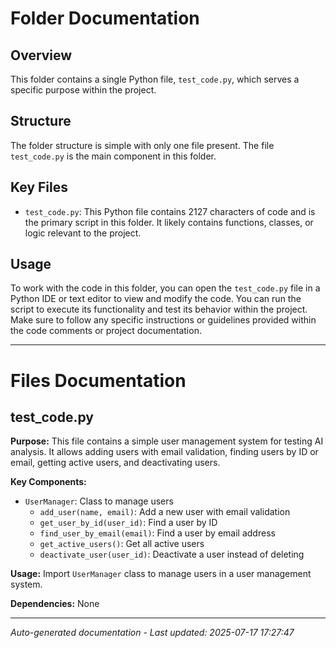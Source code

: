 # Folder Documentation

## Overview
This folder contains a single Python file, `test_code.py`, which serves a specific purpose within the project.

## Structure
The folder structure is simple with only one file present. The file `test_code.py` is the main component in this folder.

## Key Files
- `test_code.py`: This Python file contains 2127 characters of code and is the primary script in this folder. It likely contains functions, classes, or logic relevant to the project.

## Usage
To work with the code in this folder, you can open the `test_code.py` file in a Python IDE or text editor to view and modify the code. You can run the script to execute its functionality and test its behavior within the project. Make sure to follow any specific instructions or guidelines provided within the code comments or project documentation.

---

# Files Documentation

## test_code.py

**Purpose:** This file contains a simple user management system for testing AI analysis. It allows adding users with email validation, finding users by ID or email, getting active users, and deactivating users.

**Key Components:**
- `UserManager`: Class to manage users
  - `add_user(name, email)`: Add a new user with email validation
  - `get_user_by_id(user_id)`: Find a user by ID
  - `find_user_by_email(email)`: Find a user by email address
  - `get_active_users()`: Get all active users
  - `deactivate_user(user_id)`: Deactivate a user instead of deleting

**Usage:** Import `UserManager` class to manage users in a user management system.

**Dependencies:** None

---
*Auto-generated documentation - Last updated: 2025-07-17 17:27:47*
